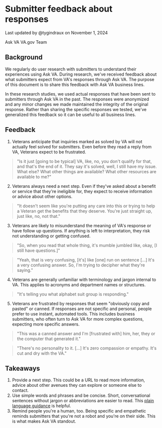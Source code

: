 # Submitter feedback about responses

Last updated by @tygindraux on November 1, 2024

Ask VA VA.gov Team

## Background

We regularly do user research with submitters to understand their experiences using Ask VA. During research, we've received feedback about what submitters expect from VA's responses through Ask VA. The purpose of this document is to share this feedback with Ask VA business lines.

In these research studies, we used actual responses that have been sent to submitters through Ask VA in the past. The responses were anonymized and any minor changes we made maintained the integrity of the original response. Rather than sharing the specific responses we tested, we've generalized this feedback so it can be useful to all business lines.

## Feedback

1. Veterans anticipate that inquiries marked as solved by VA will not actually feel solved for submitters. Even before they read a reply from VA, Veterans expect to be frustrated.

> "Is it just [going to be typical] VA, like, no, you don't qualify for that, and that's the end of it. They say it's solved, well, I still have my issue. What else? What other things are available? What other resources are available to me?"

2. Veterans always need a next step. Even if they've asked about a benefit or service that they're ineligible for, they expect to receive information or advice about other options.

> "It doesn't seem like you're putting any care into this or trying to help a Veteran get the benefits that they deserve. You're just straight up, just like, no, not that."

3. Veterans are likely to misunderstand the meaning of VA's response or have follow up questions. If anything is left to interpretation, they risk not understanding or getting confused.

> "So, when you read that whole thing, it's mumble jumbled like, okay, [I still have questions.]"

> "Yeah, that is very confusing, [it's] like [one] run on sentence [...] It's a very confusing answer. So, I'm trying to decipher what they're saying."

4. Veterans are generally unfamiliar with terminology and jargon internal to VA. This applies to acronyms and department names or structures.

> "It's telling you what alphabet suit group is responding."

5. Veterans are frustrated by responses that seem "obviously copy and pasted" or canned. If responses are not specific and personal, people prefer to use instant, automated tools. This includes business submitters, who often turn to Ask VA for more complex questions, expecting more specific answers.

> "This was a canned answer and I'm [frustrated with] him, her, they or the computer that generated it."

> "There's no personality to it. [...] It's zero compassion or empathy. It's cut and dry with the VA."

## Takeaways

1. Provide a next step. This could be a URL to read more information, advice about other avenues they can explore or someone else to contact.
2. Use simple words and phrases and be concise. Short, conversational sentences without jargon or abbreviations are easier to read. This [plain language guidance](https://www.plainlanguage.gov/guidelines/words/) is helpful. 
3. Remind people you're a human, too. Being specific and empathetic reminds submitters that you're not a robot and you're on their side. This is what makes Ask VA standout. 

